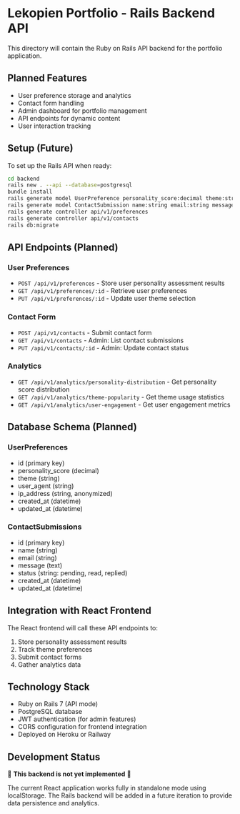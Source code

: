# Lekopien Portfolio - Rails Backend API

This directory will contain the Ruby on Rails API backend for the portfolio application.

## Planned Features

- User preference storage and analytics
- Contact form handling
- Admin dashboard for portfolio management
- API endpoints for dynamic content
- User interaction tracking

## Setup (Future)

To set up the Rails API when ready:

```bash
cd backend
rails new . --api --database=postgresql
bundle install
rails generate model UserPreference personality_score:decimal theme:string timestamp:datetime
rails generate model ContactSubmission name:string email:string message:text status:string
rails generate controller api/v1/preferences
rails generate controller api/v1/contacts
rails db:migrate
```

## API Endpoints (Planned)

### User Preferences
- `POST /api/v1/preferences` - Store user personality assessment results
- `GET /api/v1/preferences/:id` - Retrieve user preferences
- `PUT /api/v1/preferences/:id` - Update user theme selection

### Contact Form
- `POST /api/v1/contacts` - Submit contact form
- `GET /api/v1/contacts` - Admin: List contact submissions
- `PUT /api/v1/contacts/:id` - Admin: Update contact status

### Analytics
- `GET /api/v1/analytics/personality-distribution` - Get personality score distribution
- `GET /api/v1/analytics/theme-popularity` - Get theme usage statistics
- `GET /api/v1/analytics/user-engagement` - Get user engagement metrics

## Database Schema (Planned)

### UserPreferences
- id (primary key)
- personality_score (decimal)
- theme (string)
- user_agent (string)
- ip_address (string, anonymized)
- created_at (datetime)
- updated_at (datetime)

### ContactSubmissions
- id (primary key)
- name (string)
- email (string)
- message (text)
- status (string: pending, read, replied)
- created_at (datetime)
- updated_at (datetime)

## Integration with React Frontend

The React frontend will call these API endpoints to:
1. Store personality assessment results
2. Track theme preferences
3. Submit contact forms
4. Gather analytics data

## Technology Stack

- Ruby on Rails 7 (API mode)
- PostgreSQL database
- JWT authentication (for admin features)
- CORS configuration for frontend integration
- Deployed on Heroku or Railway

## Development Status

🚧 **This backend is not yet implemented** 🚧

The current React application works fully in standalone mode using localStorage. The Rails backend will be added in a future iteration to provide data persistence and analytics.
